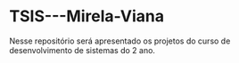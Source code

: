 # TSIS---Mirela-Viana
Nesse repositório será apresentado os projetos do curso de desenvolvimento de sistemas do 2 ano.
